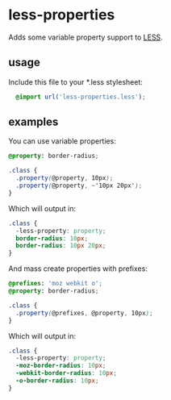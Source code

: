 less-properties
===============
Adds some variable property support to [LESS](https://github.com/cloudhead/less.js).

usage
-----

Include this file to your *.less stylesheet:
```scss
  @import url('less-properties.less');
```

examples
--------

You can use variable properties:
```scss
@property: border-radius;

.class {
  .property(@property, 10px);
  .property(@property, ~'10px 20px');
}
```
Which will output in:
```css
.class {
  -less-property: property;
  border-radius: 10px;
  border-radius: 10px 20px;
}
```
And mass create properties with prefixes:
```scss
@prefixes: 'moz webkit o';
@property: border-radius;

.class {
  .property(@prefixes, @property, 10px);
}
```
Which will output in:
```css
.class {
  -less-property: property;
  -moz-border-radius: 10px;
  -webkit-border-radius: 10px;
  -o-border-radius: 10px;
}
```